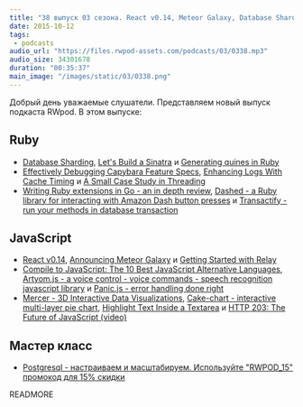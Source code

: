 ```yaml
---
title: "38 выпуск 03 сезона. React v0.14, Meteor Galaxy, Database Sharding, Quines in Ruby, Dashed, Mercer и прочее"
date: 2015-10-12
tags:
 - podcasts
audio_url: "https://files.rwpod-assets.com/podcasts/03/0338.mp3"
audio_size: 34301678
duration: "00:35:37"
main_image: "/images/static/03/0338.png"
---
```


Добрый день уважаемые слушатели. Представляем новый выпуск подкаста RWpod. В этом выпуске:

## Ruby

 - [Database Sharding](http://development.wombatsecurity.com/development/2015/09/30/database-sharding/), [Let's Build a Sinatra](https://robots.thoughtbot.com/lets-build-a-sinatra) и [Generating quines in Ruby](http://blog.chaps.io/2015/10/01/generating-quines-in-ruby.html)
 - [Effectively Debugging Capybara Feature Specs](https://tech.greenhouse.io/2015/10/07/effectively-debugging-capybara-feature-specs.html), [Enhancing Logs With Cache Timing](http://sorentwo.com/2015/10/07/enhancing-logs-with-cache-timing.html) и [A Small Case Study in Threading](http://rubini.us/2015/09/29/a-small-case-study-in-threading/)
 - [Writing Ruby extensions in Go - an in depth review](http://dev.mikamai.com/post/130986121064/writing-ruby-extensions-in-go-an-in-depth-review), [Dashed - a Ruby library for interacting with Amazon Dash button presses](https://github.com/kenyonj/dashed) и [Transactify - run your methods in database transaction](https://github.com/igorkasyanchuk/transactify)

## JavaScript

 - [React v0.14](http://facebook.github.io/react/blog/2015/10/07/react-v0.14.html), [Announcing Meteor Galaxy](http://info.meteor.com/blog/announcing-meteor-galaxy) и [Getting Started with Relay](https://auth0.com/blog/2015/10/06/getting-started-with-relay/)
 - [Compile to JavaScript: The 10 Best JavaScript Alternative Languages](http://noeticforce.com/alternative-programming-languages-that-compile-to-javascript), [Artyom.js - a voice control - voice commands - speech recognition javascript library](https://github.com/sdkcarlos/artyom.js/) и [Panic.js - error handling done right](http://xpl.github.io/useless/)
 - [Mercer - 3D Interactive Data Visualizations](http://gmarland.github.io/mercer/), [Cake-chart - interactive multi-layer pie chart](https://github.com/alexkuz/cake-chart), [Highlight Text Inside a Textarea](http://codersblock.com/blog/highlight-text-inside-a-textarea/) и [HTTP 203: The Future of JavaScript (video)](https://www.youtube.com/watch?v=pLLLf1QPgoU)

## Мастер класс

 - [Postgresql - настраиваем и масштабируем. Используйте "RWPOD_15" промокод для 15% скидки](http://smartme.university/workshop/postgresql-nastraivaem-i-masshtabiruem-na-bis/)

READMORE


